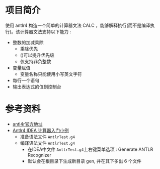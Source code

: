 # 项目简介

使用 antlr4 构造一个简单的计算器文法 CALC ，能够解释执行(而不是编译执行)。该计算器文法支持以下能力 :

- 整数的加减乘除
    - 乘除优先
    - ()可以提升优先级
    - 仅支持非负整数
- 变量赋值
    - 变量名称只能使用小写英文字符
- 每行一个语句
- 输出表达式的值到控制台


# 参考资料

- [antl4r官方地址](https://www.antlr.org)
- [Antlr4 IDEA 计算器入门小例](https://www.jianshu.com/p/628f2a4eb815)
    - 准备语法文件 `AntlrTest.g4`
    - 编译语法文件 `AntlrTest.g4`
        - 在IDEA中文件 `AntlrTest.g4`上右键菜单选项 : Generate ANTLR Recognizer
        - 默认会在根目录下生成新目录 gen, 并在其下多出 6 个文件